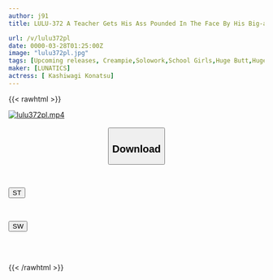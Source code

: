 ```yaml
---
author: j91
title: LULU-372 A Teacher Gets His Ass Pounded In The Face By His Big-assed JK Student, Who Uses Abusive Language To Make His Masochistic Penis Ejaculate Until His Balls Are Empty. Konatsu Kashiwagi

url: /v/lulu372pl
date: 0000-03-28T01:25:00Z
image: "lulu372pl.jpg"
tags: [Upcoming releases, Creampie,Solowork,School Girls,Huge Butt,Huge Cock	]
maker: [LUNATICS]
actress: [ Kashiwagi Konatsu]
---
```



{{< rawhtml >}}

<div class="video" data-videoid="pending_link.html">
    <a href="javascript:;">
        <img src="/v/lulu372pl/lulu372pl.jpg" width="WIDTH" height="HEIGHT" alt="lulu372pl.mp4" loading="lazy">
    </a>
</div>

<script type="text/javascript" src="https://j91.asia/asset/on-demand-pend.js"></script>

<br>
  <link rel="stylesheet" href="https://j91.asia/asset/bs5.css">
  
  <center>
  <button class="btn btn-primary" type="button" data-bs-toggle="collapse" data-bs-target=".multi-collapse" aria-expanded="false" aria-controls="multiCollapseExample1 multiCollapseExample2"><h2>Download</h2></button></center>
</p>
<div class="row">
  <div class="col">
    <div class="collapse multi-collapse" id="multiCollapseExample1">
      <div class="card card-body">
	      	      <br>
<div class="buttons">  
<p><a href="https://j91.asia/pending_link.html" target="_blank"><button class="btn-hover color-3"><i class="fa fa-download"></i> ST</button></a></p></div>
    </div>
  </div>
</div>
  <div class="col">
    <div class="collapse multi-collapse" id="multiCollapseExample2">
      <div class="card card-body">
	      <br>
<div class="buttons">
<p><a href="https://j91.asia/pending_link.html" target="_blank"><button class="btn-hover color-2"><i class="fa fa-download"></i> SW</button></a></p></div>
<br><br>
      </div>
    </div>
  </div>
</div>

{{< /rawhtml >}}